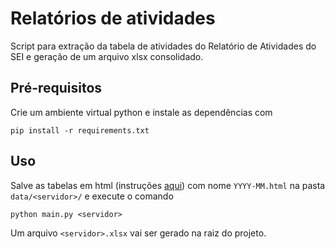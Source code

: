 # Relatórios de atividades

Script para extração da tabela de atividades do Relatório de Atividades do SEI e geração de um arquivo xlsx consolidado.

## Pré-requisitos

Crie um ambiente virtual python e instale as dependências com

```
pip install -r requirements.txt
```

## Uso

Salve as tabelas em html (instruções [aqui]()) com nome `YYYY-MM.html` na pasta `data/<servidor>/` e execute o comando

```
python main.py <servidor>
```

Um arquivo `<servidor>.xlsx` vai ser gerado na raiz do projeto.
